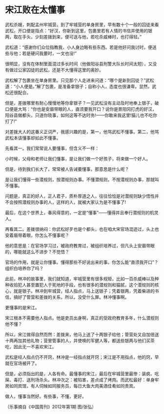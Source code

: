 # 宋江败在太懂事

武松杀嫂，刺配孟州牢城营。到了牢城营的单身房里，早有数十个一般的囚徒来看武松，开口便是指点：“好汉，你新到这里，包裹里若有人情的书信并使用的银两，取在手头，少刻差拨到来，便可送与他，若吃杀威棒时，也打得轻。” 

武松道：“感谢你们众位指教我，小人身边略有些东西。若是他好问我讨时，便送些与他；若是硬问我要时，一文也没!” 

很明显，没有在体制里面混过多长时间（他做阳谷县刑警大队长时间太短），又没有做过公家囚徒的武松，还是不大懂得这里的奥妙。 

武松解了包裹坐在单身房里。只见那个人走进来问道：“哪个是新到囚徒？”武松道：“小人便是。”解了包裹，是准备拿银子；自称小人，态度也很谦卑。显然，武松还很配合。 

但是，差拨哪里有耐心慢慢地等你拿银子？一见武松没有主动及时地奉上银子，破口便是大骂：“你也是安眉带眼的人，直须要我开口？说你是景阳冈打虎的好汉，阳谷县做都头，只道你晓事，如何这等不达时务!——你敢来我这里!猫儿也不吃你打了!” 

对差拨大人的这番义正词严，我感兴趣的是，第一，他骂武松不懂事。第二，他骂武松本该懂事却如此不懂事。 

先看其一。我们常常说人要懂事，但含义不一样： 

小时候，父母和老师让我们懂事，是让我们做一个好孩子，将来做一个好人。 

但是，待到我们长大了，常常被人告诫要懂事，那意思是什么呢？ 

是让我们懂得一些潜规则，按潜规则办事。不懂潜规则，不按潜规则办事，那就叫不懂事。 

问题是，真正的好人，正人君子，质朴厚道之人，往往恰恰是对潜规则缺少悟性并不会按照潜规则办事的人，这样的人，就被大家认为是不懂事了! 

最后，在这个世界上，春风得意的，一定是“懂事”——懂得并且奉行潜规则的机灵人。 

再看其二。差拨很纳闷：你武松好歹也是个都头，也在咱大宋官场混迹过，头上也安着眉带着眼，你怎么不懂事呢？ 

他的意思是：在官场学习过，被政府教育过，被组织培养过，但凡头上安眉带眼的，哪能就这么不进步？不觉悟？ 

官场的作用，就是让你懂事。懂得那些不好说出来的事。你怎么能“直须我开口”？组织白培养你了吗？ 

此前，林冲的故事里，我们就知道，牢城营里有很多规矩，比如一百杀威棒以及种种收拾犯人甚至置犯人于死地的手段，也有很多的潜规则和猫腻，这个潜规则的核心，就是银子。林冲到牢城营，经人指点，马上送银子；凭着银两，凭着柴进的书信，搞好了管营和差拨的关系，所以，没受什么罪。林冲懂事啊。 

更懂事的是宋江。 

宋江根本不需要他人指点。他是吏员出身啊，真正的受政府教育多年，什么潜规则他不懂？ 

所以，宋江做得自然而然：差拨来，他马上送了十两银子给他；管营处又自加倍送十两再加其他礼物；营里管事的人，并使唤的军健人等，都送些银两与他们买茶吃，因此无一不喜欢宋江。 

武松是经人指点仍不开窍，林冲是一经指点就开窍；宋江是不用指点，他的窍，早就在官场被开了。 

但是，必须指出的是，人各有命。最懂事的宋江，最后在牢城营里最惨：装疯、吃屎、毒打、送刑场杀头。林冲次之：被陷害，差点成了烤肉。而武松最好：单身牢房如同宾馆，有人伺候如同服务员，每日大鱼大肉美酒佳肴如同贵宾。 

做人，懂事当然好。有些事，不懂，更好。 

（乐事摘自《中国周刊》2012年第1期 图/张弘）